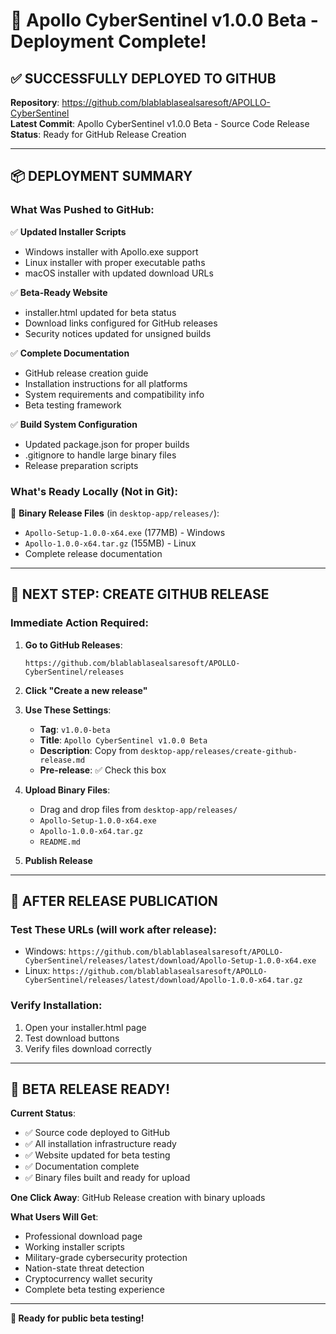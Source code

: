# 🚀 Apollo CyberSentinel v1.0.0 Beta - Deployment Complete!

## ✅ SUCCESSFULLY DEPLOYED TO GITHUB

**Repository**: https://github.com/blablablasealsaresoft/APOLLO-CyberSentinel  
**Latest Commit**: Apollo CyberSentinel v1.0.0 Beta - Source Code Release  
**Status**: Ready for GitHub Release Creation

---

## 📦 DEPLOYMENT SUMMARY

### What Was Pushed to GitHub:
✅ **Updated Installer Scripts**  
- Windows installer with Apollo.exe support
- Linux installer with proper executable paths  
- macOS installer with updated download URLs

✅ **Beta-Ready Website**  
- installer.html updated for beta status
- Download links configured for GitHub releases
- Security notices updated for unsigned builds

✅ **Complete Documentation**  
- GitHub release creation guide
- Installation instructions for all platforms
- System requirements and compatibility info
- Beta testing framework

✅ **Build System Configuration**  
- Updated package.json for proper builds
- .gitignore to handle large binary files
- Release preparation scripts

### What's Ready Locally (Not in Git):
📁 **Binary Release Files** (in `desktop-app/releases/`):
- `Apollo-Setup-1.0.0-x64.exe` (177MB) - Windows
- `Apollo-1.0.0-x64.tar.gz` (155MB) - Linux  
- Complete release documentation

---

## 🎯 NEXT STEP: CREATE GITHUB RELEASE

### Immediate Action Required:

1. **Go to GitHub Releases**:
   ```
   https://github.com/blablablasealsaresoft/APOLLO-CyberSentinel/releases
   ```

2. **Click "Create a new release"**

3. **Use These Settings**:
   - **Tag**: `v1.0.0-beta`
   - **Title**: `Apollo CyberSentinel v1.0.0 Beta`
   - **Description**: Copy from `desktop-app/releases/create-github-release.md`
   - **Pre-release**: ✅ Check this box

4. **Upload Binary Files**:
   - Drag and drop files from `desktop-app/releases/`
   - `Apollo-Setup-1.0.0-x64.exe`
   - `Apollo-1.0.0-x64.tar.gz`
   - `README.md`

5. **Publish Release**

---

## 🔗 AFTER RELEASE PUBLICATION

### Test These URLs (will work after release):
- Windows: `https://github.com/blablablasealsaresoft/APOLLO-CyberSentinel/releases/latest/download/Apollo-Setup-1.0.0-x64.exe`
- Linux: `https://github.com/blablablasealsaresoft/APOLLO-CyberSentinel/releases/latest/download/Apollo-1.0.0-x64.tar.gz`

### Verify Installation:
1. Open your installer.html page
2. Test download buttons
3. Verify files download correctly

---

## 🎉 BETA RELEASE READY!

**Current Status**: 
- ✅ Source code deployed to GitHub
- ✅ All installation infrastructure ready
- ✅ Website updated for beta testing
- ✅ Documentation complete
- ✅ Binary files built and ready for upload

**One Click Away**: GitHub Release creation with binary uploads

**What Users Will Get**:
- Professional download page
- Working installer scripts
- Military-grade cybersecurity protection
- Nation-state threat detection
- Cryptocurrency wallet security
- Complete beta testing experience

---

**🚀 Ready for public beta testing!**
